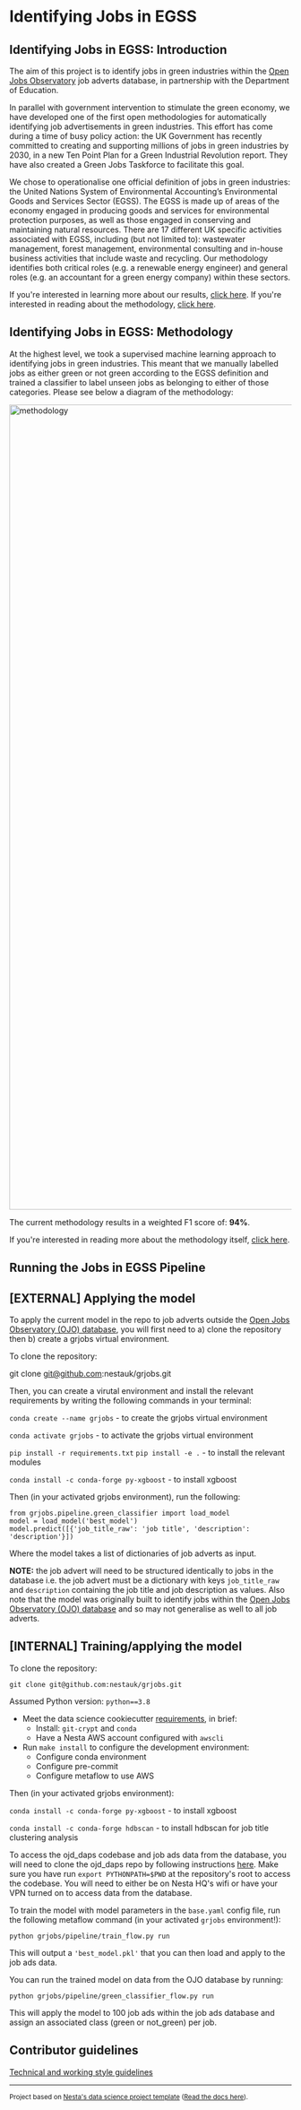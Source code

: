 # Identifying Jobs in EGSS

## Identifying Jobs in EGSS: Introduction

The aim of this project is to identify jobs in green industries within the [Open Jobs Observatory](https://github.com/nestauk/ojd_daps) job adverts database, in partnership with the Department of Education.

In parallel with government intervention to stimulate the green economy, we have developed one of the first open methodologies for automatically identifying job advertisements in green industries. This effort has come during a time of busy policy action: the UK Government has recently committed to creating and supporting millions of jobs in green industries by 2030, in a new Ten Point Plan for a Green Industrial Revolution report. They have also created a Green Jobs Taskforce to facilitate this goal. 

We chose to operationalise one official definition of jobs in green industries: the United Nations System of Environmental Accounting’s Environmental Goods and Services Sector (EGSS). The EGSS is made up of areas of the economy engaged in producing goods and services for environmental protection purposes, as well as those engaged in conserving and maintaining natural resources. There are 17 different UK specific activities associated with EGSS, including (but not limited to): wastewater management, forest management, environmental consulting and in-house business activities that include waste and recycling. Our methodology identifies both critical roles (e.g. a renewable energy engineer) and general roles (e.g. an accountant for a green energy company) within these sectors.

If you're interested in learning more about our results, [click here](https://www.nesta.org.uk/project-updates/green-jobs-results-OJO/). If you're interested in reading about the methodology, [click here](https://www.nesta.org.uk/project-updates/green-jobs-methodology-OJO/).

## Identifying Jobs in EGSS: Methodology

At the highest level, we took a supervised machine learning approach to identifying jobs in green industries. This meant that we manually labelled jobs as either green or not green according to the EGSS definition and trained a classifier to label unseen jobs as belonging to either of those categories. Please see below a diagram of the methodology:

<img width="1437" alt="methodology" src="https://user-images.githubusercontent.com/46863334/133442923-ce6d14e4-2103-4f54-a0d8-87285a7dc860.png">

The current methodology results in a weighted F1 score of: **94%**.

If you're interested in reading more about the methodology itself, [click here](https://www.nesta.org.uk/project-updates/green-jobs-methodology-OJO/).

## Running the Jobs in EGSS Pipeline

## [EXTERNAL] Applying the model

To apply the current model in the repo to job adverts outside the [Open Jobs Observatory (OJO) database](https://github.com/nestauk/ojd_daps), you will first need to a) clone the repository then b) create a grjobs virtual environment. 

To clone the repository:

git clone git@github.com:nestauk/grjobs.git

Then, you can create a virutal environment and install the relevant requirements by writing the following commands in your terminal:


`conda create --name grjobs` - to create the grjobs virtual environment

`conda activate grjobs` - to activate the grjobs virtual environment

`pip install -r requirements.txt` 
`pip install -e .` - to install the relevant modules

`conda install -c conda-forge py-xgboost` - to install xgboost

Then (in your activated grjobs environment), run the following:

```
from grjobs.pipeline.green_classifier import load_model
model = load_model('best_model')
model.predict([{'job_title_raw': 'job title', 'description': 'description'}])
```

Where the model takes a list of dictionaries of job adverts as input. 

**NOTE:** the job advert will need to be structured identically to jobs in the database i.e. the job advert must be a dictionary with keys `job_title_raw` and `description` containing the job title and job description as values. Also note that the model was originally built to identify jobs within the [Open Jobs Observatory (OJO) database](https://github.com/nestauk/ojd_daps) and so may not generalise as well to all job adverts. 

## [INTERNAL] Training/applying the model

To clone the repository:

`git clone git@github.com:nestauk/grjobs.git`

Assumed Python version: `python==3.8`

- Meet the data science cookiecutter [requirements](http://nestauk.github.io/ds-cookiecutter/quickstart), in brief:
  - Install: `git-crypt` and `conda`
  - Have a Nesta AWS account configured with `awscli`
- Run `make install` to configure the development environment:
  - Configure conda environment
  - Configure pre-commit
  - Configure metaflow to use AWS

Then (in your activated grjobs environment):

`conda install -c conda-forge py-xgboost` - to install xgboost

`conda install -c conda-forge hdbscan` - to install hdbscan for job title clustering analysis

To access the ojd_daps codebase and job ads data from the database, you will need to clone the ojd_daps repo by following instructions [here](https://github.com/nestauk/ojd_daps#for-contributors). Make sure you have run `export PYTHONPATH=$PWD` at the repository's root to access the codebase. You will need to either be on Nesta HQ's wifi or have your VPN turned on to access data from the database.

To train the model with model parameters in the `base.yaml` config file, run the following metaflow command (in your activated `grjobs` environment!):

`python grjobs/pipeline/train_flow.py run`

This will output a `'best_model.pkl'` that you can then load and apply to the job ads data.

You can run the trained model on data from the OJO database by running:

`python grjobs/pipeline/green_classifier_flow.py run`

This will apply the model to 100 job ads within the job ads database and assign an associated class (green or not_green) per job.

## Contributor guidelines

[Technical and working style guidelines](https://github.com/nestauk/ds-cookiecutter/blob/master/GUIDELINES.md)

---

<small><p>Project based on <a target="_blank" href="https://github.com/nestauk/ds-cookiecutter">Nesta's data science project template</a>
(<a href="http://nestauk.github.io/ds-cookiecutter">Read the docs here</a>).
</small>

